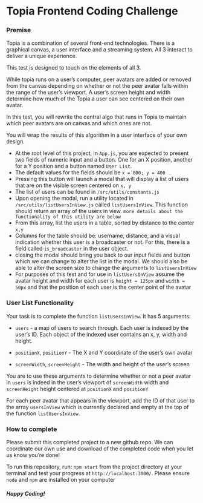 # Topia Frontend Coding Challenge

### Premise

Topia is a combination of several front-end technologies. There is a graphical canvas, a user interface and a streaming system. All 3 interact to deliver a unique experience.

This test is designed to touch on the elements of all 3.

While topia runs on a user’s computer, peer avatars are added or removed from the canvas depending on whether or not the peer avatar falls within the range of the user’s viewport. A user’s screen height and width determine how much of the Topia a user can see centered on their own avatar.

In this test, you will rewrite the central algo that runs in Topia to maintain which peer avatars are on canvas and which ones are not.

You will wrap the results of this algorithm in a user interface of your own design.

- At the root level of this project, in `App.js`, you are expected to present two fields of numeric input and a button. One for an X position, another for a Y position and a button named `User List`.
- The default values for the fields should be `x = 800; y = 400`
- Pressing this button will launch a modal that will display a list of users that are on the visible screen centered on `x, y`
- The list of users can be found in `/src/utils/constants.js`
- Upon opening the modal, run a utility located in `/src/utils/listUsersInView.js` called `listUsersInView`. This function should return an array of the users in view. `more details about the functionality of this utility are below`
- From this array, list the users in a table, sorted by distance to the center `x,y`
- Columns for the table should be: username, distance, and a visual indication whether this user is a broadcaster or not. For this, there is a field called `is_broadcaster` in the user object.
- closing the modal should bring you back to our input fields and button which we can change to alter the list in the modal. We should also be able to alter the screen size to change the arguments to `listUsersInView`
- For purposes of this test and for use in `listUsersInView` assume the avatar height and width for each user is `height = 125px` and `width = 50px` and that the position of each user is the center point of the avatar

### User List Functionality

Your task is to complete the function `listUsersInView`. It has 5 arguments:

- `users` - a map of users to search through. Each user is indexed by the user’s ID. Each object of the indexed user contains an x, y, width and height.

- `positionX`, `positionY` - The X and Y coordinate of the user’s own avatar

- `screenWidth`, `screenHeight` - The width and height of the user’s screen

You are to use these arguments to determine whether or not a peer avatar in `users` is indeed in the user’s viewport of `screenWidth` width and `screenHeight` height centered at `positionX` and `positionY`

For each peer avatar that appears in the viewport, add the ID of that user to the array `usersInView` which is currently declared and empty at the top of the function `listUsersInView`.

### How to complete

Please submit this completed project to a new github repo. We can coordinate our own use and download of the completed code when you let us know you’re done!

To run this repository, run: `npm start` from the project directory at your terminal and test your progress at `http://localhost:3000/`. Please ensure `node` and `npm` are installed on your computer

##### Happy Coding!